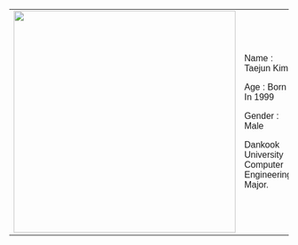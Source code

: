 <table>
  <tr>
    <td><img src="https://github.com/user-attachments/assets/2e251c4a-6b65-478f-a92c-10ed38570bef" width="400" height="400"></td>
    <td style="font-family: 'Parperlogy' , sans-serif">
      <p>Name : Taejun Kim</p>
      <p>Age : Born In 1999</p>
      <p>Gender : Male</p>
      <p>Dankook University Computer Engineering Major.</p>
    </td>
  </tr>
</table>
